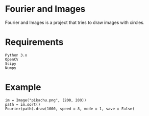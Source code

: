 # Fourier and Images

Fourier and Images is a project that tries to draw images with circles.

# Requirements
```
Python 3.x
OpenCV
Scipy
Numpy
```

# Example 

```
im = Image("pikachu.png", (200, 200))
path = im.sort()
Fourier(path).draw(1000, speed = 8, mode = 1, save = False)
```




